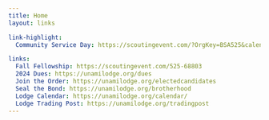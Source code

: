 ```yaml
---
title: Home
layout: links

link-highlight:
  Community Service Day: https://scoutingevent.com/?OrgKey=BSA525&calendarID=482858

links:
  Fall Fellowship: https://scoutingevent.com/525-68803
  2024 Dues: https://unamilodge.org/dues
  Join the Order: https://unamilodge.org/electedcandidates
  Seal the Bond: https://unamilodge.org/brotherhood
  Lodge Calendar: https://unamilodge.org/calendar/
  Lodge Trading Post: https://unamilodge.org/tradingpost
---
```

